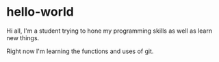 # hello-world
Hi all, I'm a student trying to hone my programming skills as well as learn new things.

Right now I'm learning the functions and uses of git.
